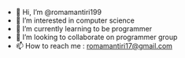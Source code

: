 - 👋 Hi, I’m @romamantiri199
- 👀 I’m interested in computer science
- 🌱 I’m currently learning to be programmer
- 💞️ I’m looking to collaborate on programmer group
- 📫 How to reach me : romamantiri17@gmail.com

<!---
romamantiri199/romamantiri199 is a ✨ special ✨ repository because its `README.md` (this file) appears on your GitHub profile.
You can click the Preview link to take a look at your changes.
--->
